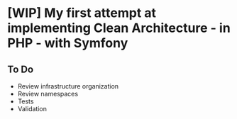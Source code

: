 # [WIP] My first attempt at implementing Clean Architecture - in PHP - with Symfony

## To Do
- Review infrastructure organization
- Review namespaces
- Tests
- Validation
